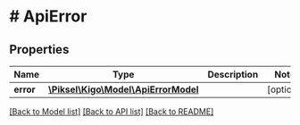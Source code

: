 # # ApiError

## Properties

Name | Type | Description | Notes
------------ | ------------- | ------------- | -------------
**error** | [**\Piksel\Kigo\Model\ApiErrorModel**](ApiErrorModel.md) |  | [optional] 

[[Back to Model list]](../../README.md#documentation-for-models) [[Back to API list]](../../README.md#documentation-for-api-endpoints) [[Back to README]](../../README.md)


